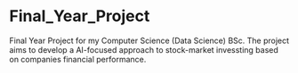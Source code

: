 # Final_Year_Project
Final Year Project for my Computer Science (Data Science) BSc. The project aims to develop a AI-focused approach to stock-market invessting based on companies financial performance.

